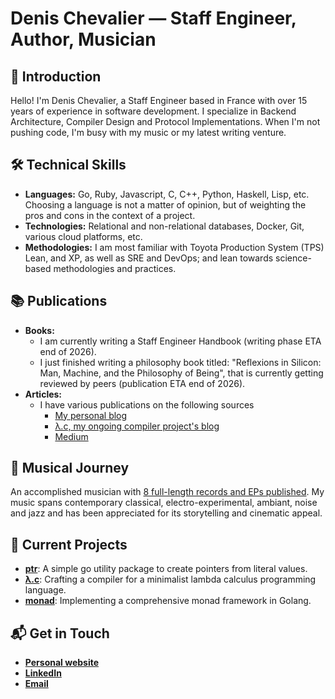 # Denis Chevalier — Staff Engineer, Author, Musician

## 👋 Introduction

Hello! I'm Denis Chevalier, a Staff Engineer based in France with over 15 years of experience in software development. I specialize in Backend Architecture, Compiler Design and Protocol Implementations. When I'm not pushing code, I'm busy with my music or my latest writing venture.

## 🛠 Technical Skills

- **Languages:** Go, Ruby, Javascript, C, C++, Python, Haskell, Lisp, etc. Choosing a language is not a matter of opinion, but of weighting the pros and cons in the context of a project.
- **Technologies:** Relational and non-relational databases, Docker, Git, various cloud platforms, etc.
- **Methodologies:** I am most familiar with Toyota Production System (TPS) Lean, and XP, as well as SRE and DevOps; and lean towards science-based methodologies and practices.

## 📚 Publications

- **Books:**
    - I am currently writing a Staff Engineer Handbook (writing phase ETA end of 2026).
    - I just finished writing a philosophy book titled: "Reflexions in Silicon: Man, Machine, and the Philosophy of Being", that is currently getting reviewed by peers (publication ETA end of 2026).
- **Articles:**
    - I have various publications on the following sources
      - [My personal blog](https://denischevalier.fr)
      - [λ.c, my ongoing compiler project's blog](https://denisdubochevalier.github.io/lambdac/post)
      - [Medium](https://medium.com/@denis.chevalier)

## 🎵 Musical Journey

An accomplished musician with [8 full-length records and EPs published](https://stalys.bandcamp.com/). My music spans contemporary classical, electro-experimental, ambiant, noise and jazz and has been appreciated for its storytelling and cinematic appeal.

## 🤖 Current Projects

- **[ptr](https://github.com/denisdubochevalier/ptr)**: A simple go utility package to create pointers from literal values.
- **[λ.c](https://denisdubochevalier.github.io/lambdac)**: Crafting a compiler for a minimalist lambda calculus programming language.
- **[monad](https://github.com/denisdubochevalier/monad)**: Implementing a comprehensive monad framework in Golang.

## 📬 Get in Touch

- **[Personal website](https://denischevalier.fr)**
- **[LinkedIn](https://www.linkedin.com/in/denis-chevalier/)**
- **[Email](mailto:contact@denischevalier.fr)**
